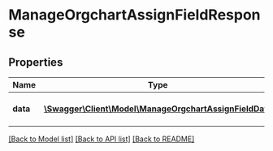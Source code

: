 # ManageOrgchartAssignFieldResponse

## Properties
Name | Type | Description | Notes
------------ | ------------- | ------------- | -------------
**data** | [**\Swagger\Client\Model\ManageOrgchartAssignFieldData**](ManageOrgchartAssignFieldData.md) | Results of the assign process | 

[[Back to Model list]](../README.md#documentation-for-models) [[Back to API list]](../README.md#documentation-for-api-endpoints) [[Back to README]](../README.md)


